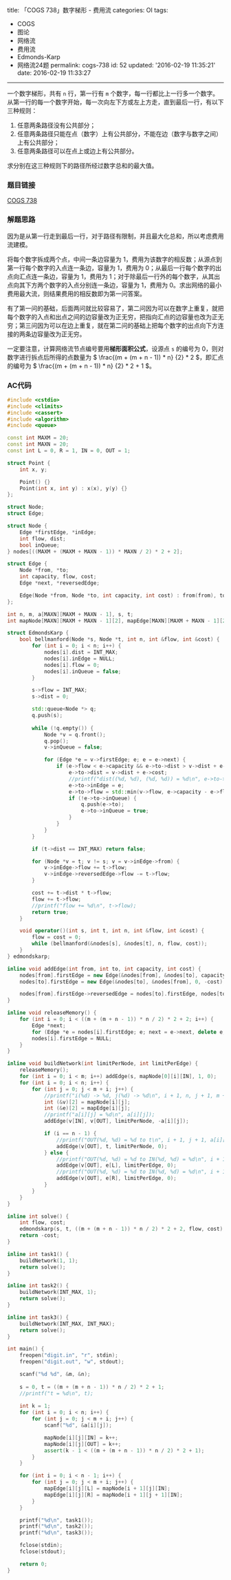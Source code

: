 title: 「COGS 738」数字梯形 - 费用流
categories: OI
tags: 
  - COGS
  - 图论
  - 网络流
  - 费用流
  - Edmonds-Karp
  - 网络流24题
permalink: cogs-738
id: 52
updated: '2016-02-19 11:35:21'
date: 2016-02-19 11:33:27
---

一个数字梯形，共有 `n` 行，第一行有 `m` 个数字，每一行都比上一行多一个数字。从第一行的每一个数字开始，每一次向左下方或左上方走，直到最后一行，有以下三种规则：

1. 任意两条路径没有公共部分；
2. 任意两条路径只能在点（数字）上有公共部分，不能在边（数字与数字之间）上有公共部分；
3. 任意两条路径可以在点上或边上有公共部分。

求分别在这三种规则下的路径所经过数字总和的最大值。

<!-- more -->

### 题目链接
[COGS 738](http://cogs.top/cogs/problem/problem.php?pid=738)

### 解题思路
因为是从第一行走到最后一行，对于路径有限制，并且最大化总和，所以考虑费用流建模。

将每个数字拆成两个点，中间一条边容量为 1，费用为该数字的相反数；从源点到第一行每个数字的入点连一条边，容量为 1，费用为 0；从最后一行每个数字的出点向汇点连一条边，容量为 1，费用为 1；对于除最后一行外的每个数字，从其出点向其下方两个数字的入点分别连一条边，容量为 1，费用为 0。求出网络的最小费用最大流，则结果费用的相反数即为第一问答案。

有了第一问的基础，后面两问就比较容易了，第二问因为可以在数字上重复，就把每个数字的入点和出点之间的边容量改为正无穷，把指向汇点的边容量也改为正无穷；第三问因为可以在边上重复，就在第二问的基础上把每个数字的出点向下方连接的两条边容量改为正无穷。

一定要注意，计算网络流节点编号要用**梯形面积公式**，设源点 `s` 的编号为 0，则对数字进行拆点后所得的点数量为 $ \frac{(m + (m + n - 1)) * n} {2} * 2 $，即汇点的编号为 $ \frac{(m + (m + n - 1)) * n} {2} * 2 + 1 $。

### AC代码
```c++
#include <cstdio>
#include <climits>
#include <cassert>
#include <algorithm>
#include <queue>

const int MAXM = 20;
const int MAXN = 20;
const int L = 0, R = 1, IN = 0, OUT = 1;

struct Point {
	int x, y;

	Point() {}
	Point(int x, int y) : x(x), y(y) {}
};

struct Node;
struct Edge;

struct Node {
	Edge *firstEdge, *inEdge;
	int flow, dist;
	bool inQueue;
} nodes[((MAXM + (MAXM + MAXN - 1)) * MAXN / 2) * 2 + 2];

struct Edge {
	Node *from, *to;
	int capacity, flow, cost;
	Edge *next, *reversedEdge;

	Edge(Node *from, Node *to, int capacity, int cost) : from(from), to(to), capacity(capacity), cost(cost), flow(0), next(from->firstEdge) {}
};

int n, m, a[MAXN][MAXM + MAXN - 1], s, t;
int mapNode[MAXN][MAXM + MAXN - 1][2], mapEdge[MAXN][MAXM + MAXN - 1][2];

struct EdmondsKarp {
	bool bellmanford(Node *s, Node *t, int n, int &flow, int &cost) {
		for (int i = 0; i < n; i++) {
			nodes[i].dist = INT_MAX;
			nodes[i].inEdge = NULL;
			nodes[i].flow = 0;
			nodes[i].inQueue = false;
		}

		s->flow = INT_MAX;
		s->dist = 0;

		std::queue<Node *> q;
		q.push(s);
		
		while (!q.empty()) {
			Node *v = q.front();
			q.pop();
			v->inQueue = false;

			for (Edge *e = v->firstEdge; e; e = e->next) {
				if (e->flow < e->capacity && e->to->dist > v->dist + e->cost) {
					e->to->dist = v->dist + e->cost;
					//printf("dist((%d, %d), (%d, %d)) = %d\n", e->to->pt1.x, e->to->pt1.y, e->to->pt2.x, e->to->pt2.y, e->to->dist);
					e->to->inEdge = e;
					e->to->flow = std::min(v->flow, e->capacity - e->flow);
					if (!e->to->inQueue) {
						q.push(e->to);
						e->to->inQueue = true;
					}
				}
			}
		}

		if (t->dist == INT_MAX) return false;

		for (Node *v = t; v != s; v = v->inEdge->from) {
			v->inEdge->flow += t->flow;
			v->inEdge->reversedEdge->flow -= t->flow;
		}

		cost += t->dist * t->flow;
		flow += t->flow;
		//printf("flow += %d\n", t->flow);
		return true;
	}

	void operator()(int s, int t, int n, int &flow, int &cost) {
		flow = cost = 0;
		while (bellmanford(&nodes[s], &nodes[t], n, flow, cost));
	}
} edmondskarp;

inline void addEdge(int from, int to, int capacity, int cost) {
	nodes[from].firstEdge = new Edge(&nodes[from], &nodes[to], capacity, cost);
	nodes[to].firstEdge = new Edge(&nodes[to], &nodes[from], 0, -cost);

	nodes[from].firstEdge->reversedEdge = nodes[to].firstEdge, nodes[to].firstEdge->reversedEdge = nodes[from].firstEdge;
}

inline void releaseMemory() {
	for (int i = 0; i < ((m + (m + n - 1)) * n / 2) * 2 + 2; i++) {
		Edge *next;
		for (Edge *e = nodes[i].firstEdge; e; next = e->next, delete e, e = next);
		nodes[i].firstEdge = NULL;
	}
}

inline void buildNetwork(int limitPerNode, int limitPerEdge) {
	releaseMemory();
	for (int i = 0; i < m; i++) addEdge(s, mapNode[0][i][IN], 1, 0);
	for (int i = 0; i < n; i++) {
		for (int j = 0; j < m + i; j++) {
			//printf("i(%d) -> %d, j(%d) -> %d\n", i + 1, n, j + 1, m + i);
			int (&v)[2] = mapNode[i][j];
			int (&e)[2] = mapEdge[i][j];
			//printf("a[i][j] = %d\n", a[i][j]);
			addEdge(v[IN], v[OUT], limitPerNode, -a[i][j]);

			if (i == n - 1) {
				//printf("OUT(%d, %d) = %d to t\n", i + 1, j + 1, a[i][j]);
				addEdge(v[OUT], t, limitPerNode, 0);
			} else {
				//printf("OUT(%d, %d) = %d to IN(%d, %d) = %d\n", i + 1, j + 1, a[i][j], i + 1 + 1, j + 1, a[i + 1][j]);
				addEdge(v[OUT], e[L], limitPerEdge, 0);
				//printf("OUT(%d, %d) = %d to IN(%d, %d) = %d\n", i + 1, j + 1, a[i][j], i + 1 + 1, j + 1 + 1, a[i + 1][j + 1]);
				addEdge(v[OUT], e[R], limitPerEdge, 0);
			}
		}
	}
}

inline int solve() {
	int flow, cost;
	edmondskarp(s, t, ((m + (m + n - 1)) * n / 2) * 2 + 2, flow, cost);
	return -cost;
}

inline int task1() {
	buildNetwork(1, 1);
	return solve();
}

inline int task2() {
	buildNetwork(INT_MAX, 1);
	return solve();
}

inline int task3() {
	buildNetwork(INT_MAX, INT_MAX);
	return solve();
}

int main() {
	freopen("digit.in", "r", stdin);
	freopen("digit.out", "w", stdout);

	scanf("%d %d", &m, &n);
	
	s = 0, t = ((m + (m + n - 1)) * n / 2) * 2 + 1;
	//printf("t = %d\n", t);
	
	int k = 1;
	for (int i = 0; i < n; i++) {
		for (int j = 0; j < m + i; j++) {
			scanf("%d", &a[i][j]);

			mapNode[i][j][IN] = k++;
			mapNode[i][j][OUT] = k++;
			assert(k - 1 < ((m + (m + n - 1)) * n / 2) * 2 + 1);
		}
	}

	for (int i = 0; i < n - 1; i++) {
		for (int j = 0; j < m + i; j++) {
			mapEdge[i][j][L] = mapNode[i + 1][j][IN];
			mapEdge[i][j][R] = mapNode[i + 1][j + 1][IN];
		}
	}

	printf("%d\n", task1());
	printf("%d\n", task2());
	printf("%d\n", task3());

	fclose(stdin);
	fclose(stdout);

	return 0;
}
```